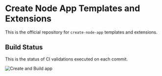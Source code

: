 # Create Node App Templates and Extensions

This is the official repository for `create-node-app` templates and extensions.

## Build Status

This is the status of CI validations executed on each commit.

![Create and Build app](https://github.com/Create-Node-App/cna-templates/workflows/Create%20and%20Build%20app/badge.svg)
